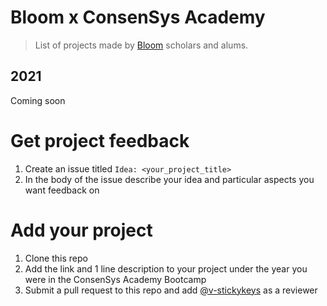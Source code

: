 # Bloom x ConsenSys Academy

> List of projects made by [Bloom](https://bloom.fstvl.io) scholars and alums.

## 2021

Coming soon

# Get project feedback
1. Create an issue titled `Idea: <your_project_title>`
2. In the body of the issue describe your idea and particular aspects you want feedback on

# Add your project

1. Clone this repo
2. Add the link and 1 line description to your project under the year you were in the ConsenSys Academy Bootcamp
3. Submit a pull request to this repo and add [@v-stickykeys](https://github.com/v-stickykeys) as a reviewer
